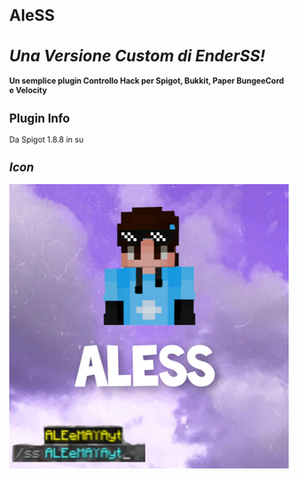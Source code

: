 # AleSS

# *Una Versione Custom di EnderSS!*

**Un semplice plugin Controllo Hack per Spigot, Bukkit, Paper BungeeCord e Velocity**


## Plugin Info
Da Spigot 1.8.8 in su
## *Icon*
<div align="center">
    <img height="512" src="aless.png" width="512" alt="AleSS logo"/>
</div>
  
